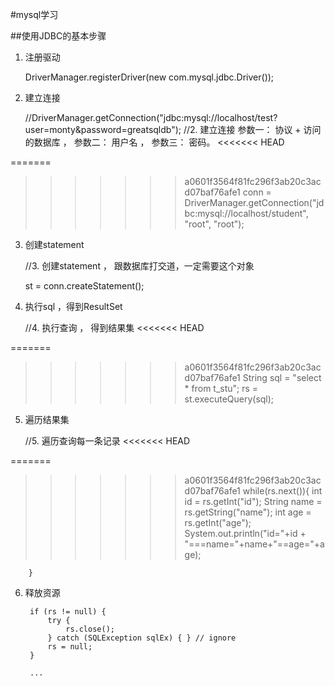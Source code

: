 #mysql学习

##使用JDBC的基本步骤

1. 注册驱动

   	DriverManager.registerDriver(new com.mysql.jdbc.Driver());

2. 建立连接

   	//DriverManager.getConnection("jdbc:mysql://localhost/test?user=monty&password=greatsqldb");
   		//2. 建立连接 参数一： 协议 + 访问的数据库 ， 参数二： 用户名 ， 参数三： 密码。
<<<<<<< HEAD

=======
		
>>>>>>> a0601f3564f81fc296f3ab20c3acd07baf76afe1
   		conn = DriverManager.getConnection("jdbc:mysql://localhost/student", "root", "root");

3. 创建statement

   	//3. 创建statement ， 跟数据库打交道，一定需要这个对象
	
   	st = conn.createStatement();

4. 执行sql ，得到ResultSet

   	//4. 执行查询 ， 得到结果集
<<<<<<< HEAD

=======
	
>>>>>>> a0601f3564f81fc296f3ab20c3acd07baf76afe1
   		String sql = "select * from t_stu";
   		rs = st.executeQuery(sql);

5. 遍历结果集

   	//5. 遍历查询每一条记录
<<<<<<< HEAD

=======
	
>>>>>>> a0601f3564f81fc296f3ab20c3acd07baf76afe1
   		while(rs.next()){
   			int id = rs.getInt("id");
   			String name = rs.getString("name");
   			int age = rs.getInt("age");
   			System.out.println("id="+id + "===name="+name+"==age="+age);
   				
   		}

6. 释放资源 


		if (rs != null) {
	        try {
	            rs.close();
	        } catch (SQLException sqlEx) { } // ignore 
	        rs = null;
	    }
	
		...
